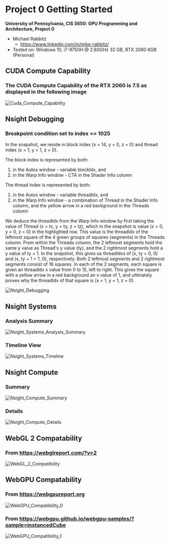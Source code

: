 Project 0 Getting Started
====================

**University of Pennsylvania, CIS 5650: GPU Programming and Architecture, Project 0**

* Michael Rabbitz
  * https://www.linkedin.com/in/mike-rabbitz/
* Tested on: Windows 10, i7-9750H @ 2.60GHz 32 GB, RTX 2060 6GB (Personal)

## CUDA Compute Capability
### The CUDA Compute Capability of the RTX 2060 is 7.5 as displayed in the following image
![Cuda_Compute_Capability](images/CudaComputeCapability.PNG)

## Nsight Debugging
### Breakpoint condition set to index == 1025
In the snapshot, we reside in block index (x = 14, y = 0, z = 0) and thread index (x = 1, y = 1, z = 0).

The block index is represented by both:

1) in the Autos window - variable blockIdx, and
2) in the Warp Info window - CTA in the Shader Info column

The thread index is represented by both:

1) in the Autos window - variable threadIdx, and
2) in the Warp Info window - a combination of Thread in the Shader Info column, and the yellow arrow in a red background in the Threads column

We deduce the threadIdx from the Warp Info window by first taking the value of Thread (x = tx, y = ty, z = tz), which in the snapshot is value (x = 0, y = 0, z = 0) in the highlighted row. This value is the threadIdx of the leftmost square of the 4 green groups of squares (segments) in the Threads column. From within the Threads column, the 2 leftmost segments hold the same y value as Thread's y value (ty), and the 2 rightmost segments hold a y value of ty + 1. In the snapshot, this gives us threadIdxs of (x, ty = 0, 0) and (x, ty + 1 = 1, 0), respectively. Both 2 leftmost segments and 2 rightmost segments consist of 16 squares. In each of the 2 segments, each square is given an threadIdx x value from 0 to 15, left to right. This gives the square with a yellow arrow in a red background an x value of 1, and ultimately proves why the threadIdx of that square is (x = 1, y = 1, z = 0).

![Nsight_Debugging](images/NsightDebugging.PNG)

## Nsight Systems
### Analysis Summary
![Nsight_Systems_Analysis_Summary](images/NsightSystems_AnalysisSummary.PNG)
### Timeline View
![Nsight_Systems_Timeline](images/NsightSystems_Timeline.PNG)

## Nsight Compute
### Summary
![Nsight_Compute_Summary](images/NsightCompute_Summary.PNG)
### Details
![Nsight_Compute_Details](images/NsightCompute_Details.PNG)

## WebGL 2 Compatability
### From https://webglreport.com/?v=2
![WebGL_2_Compatibility](images/WebGL_2_Compatibility.PNG)

## WebGPU Compatability
### From https://webgpureport.org
![WebGPU_Compatibility_0](images/WebGPU_Compatibility_0.PNG)
### From https://webgpu.github.io/webgpu-samples/?sample=instancedCube
![WebGPU_Compatibility_1](images/WebGPU_Compatibility_1.PNG)









